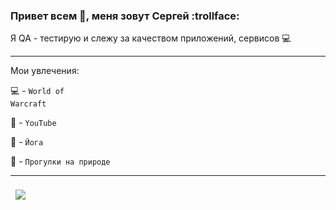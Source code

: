 
### Привет всем 👋, меня зовут Сергей    :trollface:

 Я  QA - тестирую и слежу за качеством приложений, сервисов :computer:

---

Мои увлечения:

:computer: - <code>World of Warcraft</code>

:notebook: - <code>YouTube</code>

:pray: - <code>Йога</code>

:deciduous_tree: - <code>Прогулки на природе</code>

---
<a href="https://github.com/sergeynovqa">
  <img align="center" style="margin:0.5rem" src="https://github-readme-stats.vercel.app/api/top-langs/?username=sergeynovqa&hide=html,css,javascript,php&title_color=ffffff&text_color=c9cacc&icon_color=4AB197&bg_color=1A2B34" />
</a>

